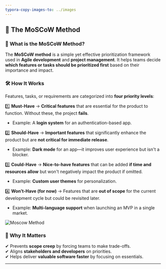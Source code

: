 ```yaml
---
typora-copy-images-to: ../images
---
```


## 🎯 **The MoSCoW Method**  

### 🔹 **What is the MoSCoW Method?**  

The **MoSCoW method** is a simple yet effective prioritization framework used in **Agile development** and **project management**. It helps teams decide **which features or tasks should be prioritized first** based on their importance and impact.  

### 🛠 **How It Works**  

Features, tasks, or requirements are categorized into **four priority levels**:  

1️⃣ **Must-Have** → **Critical features** that are essential for the product to function. Without these, the project **fails**.  
   - Example: A **login system** for an authentication-based app.  

2️⃣ **Should-Have** → **Important features** that significantly enhance the product but are **not critical for immediate release**.  
   - Example: **Dark mode** for an app—it improves user experience but isn't a blocker.  

3️⃣ **Could-Have** → **Nice-to-have features** that can be added **if time and resources allow** but won't negatively impact the product if omitted.  
   - Example: **Custom user themes** for personalization.  

4️⃣ **Won’t-Have (for now)** → Features that are **out of scope** for the current development cycle but could be revisited later.  
   - Example: **Multi-language support** when launching an MVP in a single market.  

![Moscow Method](../../images/moscow_method_01.png)

### 🚀 **Why It Matters**  

✔ Prevents **scope creep** by forcing teams to make trade-offs.  
✔ Aligns **stakeholders and developers** on priorities.  
✔ Helps deliver **valuable software faster** by focusing on essentials.  

---
